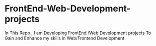 # FrontEnd-Web-Development-projects
In This Repo , I am Developing FrontEnd /Web Development  projects To Gain  and Enhance my skills in Web/Frontend Development 
